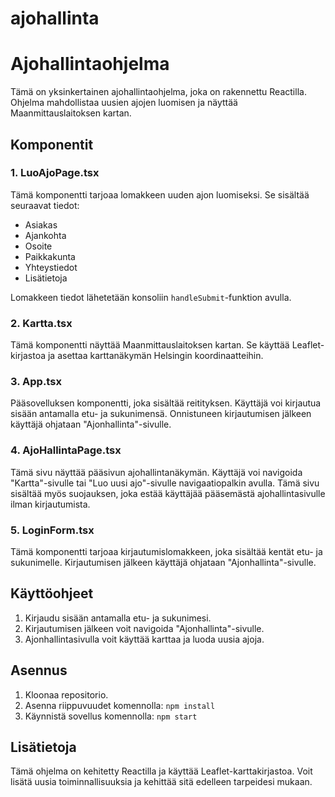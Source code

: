 # ajohallinta

# Ajohallintaohjelma

Tämä on yksinkertainen ajohallintaohjelma, joka on rakennettu Reactilla. Ohjelma mahdollistaa uusien ajojen luomisen ja näyttää Maanmittauslaitoksen kartan.

## Komponentit

### 1. LuoAjoPage.tsx

Tämä komponentti tarjoaa lomakkeen uuden ajon luomiseksi. Se sisältää seuraavat tiedot:
- Asiakas
- Ajankohta
- Osoite
- Paikkakunta
- Yhteystiedot
- Lisätietoja

Lomakkeen tiedot lähetetään konsoliin `handleSubmit`-funktion avulla.

### 2. Kartta.tsx

Tämä komponentti näyttää Maanmittauslaitoksen kartan. Se käyttää Leaflet-kirjastoa ja asettaa karttanäkymän Helsingin koordinaatteihin.

### 3. App.tsx

Pääsovelluksen komponentti, joka sisältää reitityksen. Käyttäjä voi kirjautua sisään antamalla etu- ja sukunimensä. Onnistuneen kirjautumisen jälkeen käyttäjä ohjataan "Ajonhallinta"-sivulle.

### 4. AjoHallintaPage.tsx

Tämä sivu näyttää pääsivun ajohallintanäkymän. Käyttäjä voi navigoida "Kartta"-sivulle tai "Luo uusi ajo"-sivulle navigaatiopalkin avulla. Tämä sivu sisältää myös suojauksen, joka estää käyttäjää pääsemästä ajohallintasivulle ilman kirjautumista.

### 5. LoginForm.tsx

Tämä komponentti tarjoaa kirjautumislomakkeen, joka sisältää kentät etu- ja sukunimelle. Kirjautumisen jälkeen käyttäjä ohjataan "Ajonhallinta"-sivulle.

## Käyttöohjeet

1. Kirjaudu sisään antamalla etu- ja sukunimesi.
2. Kirjautumisen jälkeen voit navigoida "Ajonhallinta"-sivulle.
3. Ajonhallintasivulla voit käyttää karttaa ja luoda uusia ajoja.

## Asennus

1. Kloonaa repositorio.
2. Asenna riippuvuudet komennolla: `npm install`
3. Käynnistä sovellus komennolla: `npm start`

## Lisätietoja

Tämä ohjelma on kehitetty Reactilla ja käyttää Leaflet-karttakirjastoa. Voit lisätä uusia toiminnallisuuksia ja kehittää sitä edelleen tarpeidesi mukaan.

